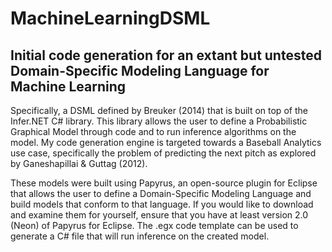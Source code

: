 # MachineLearningDSML
## Initial code generation for an extant but untested Domain-Specific Modeling Language for Machine Learning

Specifically, a DSML defined by Breuker (2014) that is built on top of the Infer.NET C# library.
This library allows the user to define a Probabilistic Graphical Model through code and to run inference
algorithms on the model. My code generation engine is targeted towards a Baseball Analytics use case,
specifically the problem of predicting the next pitch as explored by Ganeshapillai & Guttag (2012).

These models were built using Papyrus, an open-source plugin for Eclipse that allows the user
to define a Domain-Specific Modeling Language and build models that conform to that language.
If you would like to download and examine them for yourself, ensure that you have at least version 2.0 (Neon)
of Papyrus for Eclipse. The .egx code template can be used to generate a C# file that will run inference on the
created model.
